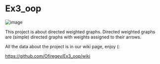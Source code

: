 # Ex3_oop
![image](https://user-images.githubusercontent.com/92684730/147259380-c53acaf5-b574-4510-b6f7-838d96bf40d9.png)

This project is about directed weighted graphs. Directed weighted graphs are (simple) directed graphs with weights assigned to their arrows.

All the data about the project is in our wiki page, enjoy (:

https://github.com/Ofiregev/Ex3_oop/wiki
